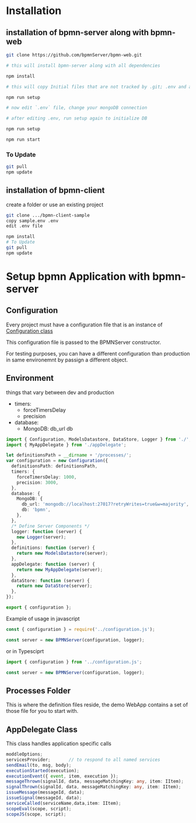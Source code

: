 # Installation

## installation of bpmn-server along with bpmn-web

```sh
git clone https://github.com/bpmnServer/bpmn-web.git

# this will install bpmn-server along with all dependencies 

npm install 

# this will copy Initial files that are not tracked by .git; .env and appDelegate

npm run setup

# now edit `.env` file, change your mongoDB connection

# after editing .env, run setup again to initialize DB 

npm run setup

npm run start

```

### To Update

```sh
git pull
npm update
```

## installation of bpmn-client

create a folder or use an existing project

```sh
git clone .../bpmn-client-sample
copy sample.env .env
edit .env file

npm install
# To Update
git pull
npm update
```

# Setup bpmn Application with bpmn-server

## Configuration

Every project must have a configuration file that is an instance of [Configuration class](api/classes/common_DefaultConfiguration.Configuration.md)

This configuration file is passed to the BPMNServer constructor.

For testing purposes, you can have a different configuration than production in same environemnt by passign a different object.

## Environment

things that vary between dev and production

- timers:
  - forceTimersDelay
  - precision
- database:
  - MongoDB:
    db_url
    db

```ts
import { Configuration, ModelsDatastore, DataStore, Logger } from './';
import { MyAppDelegate } from './appDelegate';

let definitionsPath = __dirname + '/processes/';
var configuration = new Configuration({
  definitionsPath: definitionsPath,
  timers: {
    forceTimersDelay: 1000,
    precision: 3000,
  },
  database: {
    MongoDB: {
      db_url: 'mongodb://localhost:27017?retryWrites=true&w=majority',
      db: 'bpmn',
    },
  },
  /* Define Server Components */
  logger: function (server) {
    new Logger(server);
  },
  definitions: function (server) {
    return new ModelsDatastore(server);
  },
  appDelegate: function (server) {
    return new MyAppDelegate(server);
  },
  dataStore: function (server) {
    return new DataStore(server);
  },
});

export { configuration };
```

Example of usage in javascript

```ts
const { configuration } = require('../configuration.js');

const server = new BPMNServer(configuration, logger);
```

or in Typesciprt

```ts
import { configuration } from '../configuration.js';

const server = new BPMNServer(configuration, logger);
```

## Processes Folder

This is where the definition files reside, the demo WebApp contains a set of those file for you to start with.

## AppDelegate Class

This class handles application specific calls

```ts
moddleOptions;
servicesProvider;       // to respond to all named services
sendEmail(to, msg, body);
executionStarted(execution);
executionEvent({ event, item, execution });
messageThrown(signalId, data, messageMatchingKey: any, item: IItem);
signalThrown(signalId, data, messageMatchingKey: any, item: IItem);
issueMessage(messageId, data);
issueSignal(messageId, data);
serviceCalled(serviceName,data,item: IItem);
scopeEval(scope, script);
scopeJS(scope, script);
```
